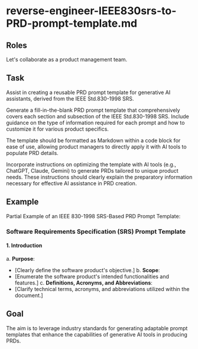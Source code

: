# reverse-engineer-IEEE830srs-to-PRD-prompt-template.md
<!--
## Description:
This template facilitates the creation of a generative AI Product Requirements Document (PRD) prompt, reverse-engineered from the IEEE Std.830-1998 Software Requirements Specification (SRS). It enables product managers to craft PRD prompts that are structured and detailed, suitable for use with AI tools like ChatGPT, Claude, or Gemini. The goal is to produce customizable PRDs that meet the specific needs of various products.

## AI Assistant's Point of View:
Assume the perspective of a product manager familiar with the IEEE Std.830-1998 SRS. Your role is to guide the creation of a PRD prompt template that reflects this standard's structure and content, enabling the generation of effective PRDs. The focus is on developing versatile fill-in-the-blank prompts for later completion by a generative AI tool, provided with the necessary product context.

## AI Assistant's Task:
Aid the user in translating the IEEE Std.830-1998 SRS into a flexible PRD prompt template. Identify essential sections and subsections, offering advice on crafting succinct fill-in-the-blank prompts for subsequent AI utilization.

## Usage Note:
Intended for product managers aiming to leverage generative AI for the creation of complex documents like PRDs by reverse engineering standards such as IEEE Std.830-1998 SRS.

## Instructions:
1. Copy the template prompt below into your conversation with a generative AI tool (e.g., ChatGPT, Claude, Gemini).
2. Command the AI to develop a PRD prompt template mirroring the IEEE Std.830-1998 SRS format.
3. Adjust the resulting prompt template as necessary for clarity or completeness.
4. Employ the finalized PRD prompt template with generative AI to draft detailed PRDs specific to various products, following the embedded usage instructions.

## Attribution:
Template for generating PRD prompts from IEEE 830 SRS by Dean Peters, 18Mar24.

## Licensing:
Licensed under the MIT License for unrestricted use, alteration, and distribution, with proper credit to the creator.
-->

## Roles

Let's collaborate as a product management team.

## Task

Assist in creating a reusable PRD prompt template for generative AI assistants, derived from the IEEE Std.830-1998 SRS.

Generate a fill-in-the-blank PRD prompt template that comprehensively covers each section and subsection of the IEEE Std.830-1998 SRS. Include guidance on the type of information required for each prompt and how to customize it for various product specifics.

The template should be formatted as Markdown within a code block for ease of use, allowing product managers to directly apply it with AI tools to populate PRD details.

Incorporate instructions on optimizing the template with AI tools (e.g., ChatGPT, Claude, Gemini) to generate PRDs tailored to unique product needs. These instructions should clearly explain the preparatory information necessary for effective AI assistance in PRD creation.

## Example

Partial Example of an IEEE 830-1998 SRS-Based PRD Prompt Template:

### Software Requirements Specification (SRS) Prompt Template

#### 1. Introduction

a. **Purpose**: 
  - [Clearly define the software product's objective.]
b. **Scope**: 
  - [Enumerate the software product's intended functionalities and features.]
c. **Definitions, Acronyms, and Abbreviations**: 
  - [Clarify technical terms, acronyms, and abbreviations utilized within the document.]

## Goal

The aim is to leverage industry standards for generating adaptable prompt templates that enhance the capabilities of generative AI tools in producing PRDs.
